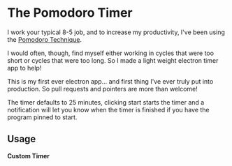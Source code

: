 # The Pomodoro Timer

I work your typical 8-5 job, and to increase my productivity, I've been using the [Pomodoro Technique](https://en.wikipedia.org/wiki/Pomodoro_Technique). 

I would often, though, find myself either working in cycles that were too short or cycles that were too long. So I made a light weight electron timer app to help!

This is my first ever electron app... and first thing I've ever truly put into production. So pull requests and pointers are more than welcome! 


The timer defaults to 25 minutes, clicking start starts the timer and a notification will let you know when the timer is finished if you have the program pinned to start. 

## Usage
**Custom Timer** 
